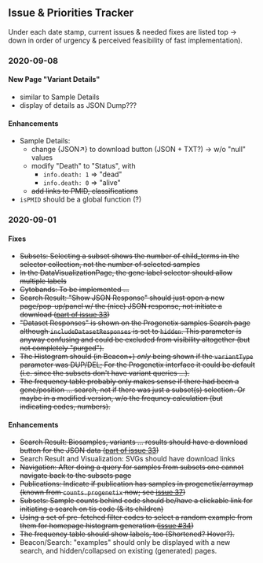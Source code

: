 ## Issue & Priorities Tracker

Under each date stamp, current issues & needed fixes are listed top -> down in
order of urgency & perceived feasibility of fast implementation).

### 2020-09-08

#### New Page "Variant Details"

* similar to Sample Details
* display of details as JSON Dump???

#### Enhancements

* Sample Details:
  - change {JSON↗} to download button (JSON + TXT?) -> w/o "null" values
  - modify "Death" to "Status", with
    * `info.death: 1` => "dead"
    * `info.death: 0` => "alive"
  - ~~add links to PMID, classifications~~
* `isPMID` should be a global function (?)

### 2020-09-01

#### Fixes

*  ~~Subsets: Selecting a subset shows the number of child_terms in the selector
collection, not the number of selected samples~~
*  ~~In the DataVisualizationPage, the gene label selector should allow multiple
labels~~
* ~~Cytobands: To be implemented ...~~
* ~~Search Result: "Show JSON Response" should just open a new page/pop-up/panel w/
the (nice) JSON response, not initiate a download ([part of issue 33](https://github.com/ptoussai/progenetix-next/issues/33))~~
* ~~"Dataset Responses" is shown on the Progenetix samples Search page although `includeDatasetResponses` is set to `hidden`. This parameter is anyway confusing
and could be excluded from visibility altogether (but not completely "purged").~~
* ~~The Histogram should (in Beacon+) _only_ being shown if the `variantType`
parameter was DUP/DEL; For the Progenetix interface it could be default (i.e.
since the subsets don't have variant queries ...).~~
* ~~The frequency table probably only makes sense if there had been a gene/position
... search, not if there was just a subset(s) selection. Or maybe in a modified
version, w/o the frequncy calculation (but indicating codes, numbers).~~

#### Enhancements

* ~~Search Result: Biosamples, variants ... results should have a download button
for the JSON data ([part of issue 33](https://github.com/ptoussai/progenetix-next/issues/33))~~
* Search Result and Visualization: SVGs should have download links
* ~~Navigation: After doing a query for samples from subsets one cannot navigate back
to the subsets page~~
* ~~Publications: Indicate if publication has samples in progenetix/arraymap (known from `counts.progenetix` now; see [issue 37](https://github.com/ptoussai/progenetix-next/issues/37))~~
* ~~Subsets: Sample counts behind code should be/have a clickable link for initiating
a search on tis code (& its children)~~
* ~~Using a set of pre-fetched filter codes to select a random example from them
for homepage histogram generation ([issue #34](https://github.com/ptoussai/progenetix-next/issues/34))~~
* ~~The frequency table should show labels, too (Shortened? Hover?).~~
* Beacon/Search: "examples" should only be displayed with a new search, and hidden/collapsed
on existing (generated) pages.
